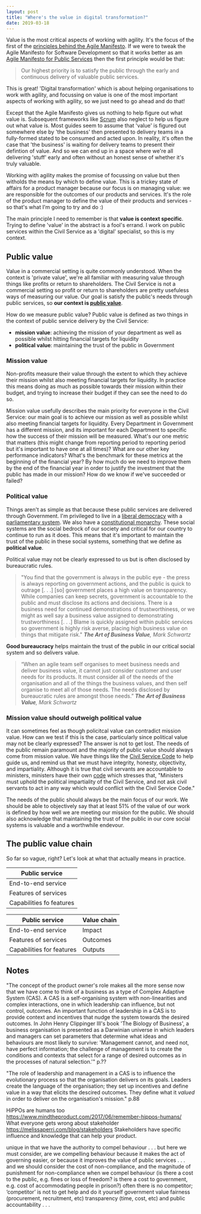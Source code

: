 ```yaml
---
layout: post
title: "Where's the value in digital transformation?"
date: 2019-03-18
---
```


Value is the most critical aspects of working with agility. It's the focus of the first of the [principles behind the Agile Manifesto](https://agilemanifesto.org/principles.html). If we were to tweak the Agile Manifesto for Software Development so that it works better as am [Agile Manifesto for Public Services](https://scottcolfer.com/2017/06/03/agile-manifesto-public-services.html) then the first principle would be that:
> Our highest priority is to satisfy the public through the early and continuous delivery of valuable public services.

This is great! 'Digital transformation' which is about helping organisations to work with agility, and focussing on value is one of the most important aspects of working with agility, so we just need to go ahead and do that!

Except that the Agile Manifesto gives us nothing to help figure out what value is. Subsequent frameworks like [Scrum](https://www.scrumguides.org/scrum-guide.html) also neglect to help us figure out what value is. Most guides seem to assume that 'value' is figured out somewhere else by 'the business' then presented to delivery teams in a fully-formed stated to be consumed and acted upon. In reality, it's often the case that 'the business' is waiting for delivery teams to present their defintion of value. And so we can end up in a space where we're all delivering 'stuff' early and often without an honest sense of whether it's truly valuable.

Working with agility makes the promise of focussing on value but then witholds the means by which to define value. This is a trickey state of affairs for a product manager because our focus is on managing value: we are responsible for the outcomes of our products and services. It's the role of the product manager to define the value of their products and services - so that's what I'm going to try and do :)

The main principle I need to remember is that **value is context specific**. Trying to define 'value' in the abstract is a fool's errand. I work on public services within the Civil Service as a 'digital' specialist, so this is my context.

## Public value

Value in a commercial setting is quite commonly understood. When the context is 'private value', we're all familiar with measuring value through things like profits or return to shareholders. The Civil Service is not a commercial setting so profit or return to shareholders are pretty usefuless ways of measuring our value. Our goal is satisfy the public's needs through public services, so **our context is [public value](https://en.wikipedia.org/wiki/Public_value)**. 

How do we measure public value? Public value is defined as two things in the context of public service delivery by the Civil  Service:

- **mission value**: achieving the mission of your department as well as possible whilst hitting financial targets for liquidity
- **political value**: maintaining the trust of the public in Government 

### Mission value

Non-profits measure their value through the extent to which they achieve their mission whilst also meeting financial targets for liquidity. 
In practice this means doing as much as possible towards their mission within their budget, and trying to increase their budget if they can see the need to do so.

Mission value usefully describes the main priority for everyone in the Civil Service: our main goal is to achieve our mission as well as possible whilst also meeting financial targets for liquidity. Every Department in Government has a different mission, and its important for each Department to specific how the success of their mission will be measured. What's our one metric that matters (this might change from reporting period to reporting period but it's important to have one at all times)? What are our other key performance indicators? What's the benchmark for these metrics at the beginning of the financial year? By how much do we need to improve them by the end of the financial year in order to justify the investment that the public has made in our mission? How do we know if we've succeeded or failed?

### Political value

Things aren't as simple as that because these public services are delivered through Government. I'm privileged to live in a [liberal democracy](https://en.wikipedia.org/wiki/Liberal_democracy) with a [parliamentary system](https://en.wikipedia.org/wiki/Parliamentary_system). We also have a [constitutional monarchy](https://en.wikipedia.org/wiki/Constitutional_monarchy). These social systems are the social bedrock of our society and critical for our country to continue to run as it does. This means that it's important to maintain the trust of the public in these social systems, something that we define as **political value**. 

Political value may not be clearly expressed to us but is often disclosed by bureaucratic rules. 

> "You find that the government is always in the public eye - the press is always reporting on government actions, and the public is quick to outrage [. . .] [so] government places a high value on transparency. While companies can keep secrets, government is accountable to the public and must disclose its actions and decisions. There is a business need for continued demonstrations of trustworthiness, or we might as well say a business value assigned to demonstrating trustworthiness [. . .] Blame is quickly assigned within public services so government is highly risk averse, placing high business value on things that mitigate risk." ***The Art of Business Value**,  Mark Schwartz* 

**Good bureaucracy** helps maintain the trust of the public in our critical social system and so delivers value. 

> “When an agile team self organises to meet business needs and deliver business value, it cannot just consider customer and user needs for its products. It must consider all of the needs of the organisation and all of the things the business values, and then self organise to meet all of those needs. The needs disclosed by bureaucratic rules are amongst those needs.” ***The Art of Business Value**,  Mark Schwartz* 

### Mission value should outweigh political value

It can sometimes feel as though policitcal value can contradict mission value. How can we test if this is the case, particularly since political value may not be clearly expressed? The answer is not to get lost. The needs of the public remain paramount and the majority of public value should always come from mission value. We have things like the [Civil Service Code](https://www.gov.uk/government/publications/civil-service-code/the-civil-service-code) to help guide us, and remind us that we must have integrity, honesty, objectivity, and impartiality. Although it is true that civil servants are accountable to ministers, ministers have their own [code](https://assets.publishing.service.gov.uk/government/uploads/system/uploads/attachment_data/file/672633/2018-01-08_MINISTERIAL_CODE_JANUARY_2018__FINAL___3_.pdf) which stresses that, "Ministers must uphold the political impartiality of the Civil  Service,  and  not  ask  civil  servants  to  act  in  any  way which  would  conflict  with  the Civil  Service  Code."

The needs of the public should always be the main focus of our work. We should be able to objectively say that at least 51% of the value of our work is defined by how well we are meeting our mission for the public. We should also acknowledge that maintaining the trust of the public in our core social systems is valuable and a worthwhile endevour.

## The public value chain

So far so vague, right? Let's look at what that actually means in practice.

**Public service** |  
--- |
End-to-end service  |
Features of services |
Capabilities fo features |

**Public service** | **Value chain** 
--- | --- 
End-to-end service  | Impact
Features of services | Outcomes
Capabilities for features | Outputs 


## Notes

"The concept of the product owner's role makes all the more sense now that we have come to think of a business as a type of Complex Adaptive System (CAS). A CAS is a self-organising system with non-linearities and complex interactions, one in which leadership can influence, but not control, outcomes. An important function of leadership in a CAS is to provide context and incentives that nudge the system towards the desired outcomes. In John Henry Clippinger III's book 'The Biology of Business', a business organisation is presented as a Darwinian universe in which leaders and managers can set parameters that determine what ideas and behaviours are most likely to survive: 'Management cannot, and need not, have perfect information; the challenge of management is to create the conditions and contexts that select for a range of desired outcomes as in the processes of natural selection.'" p.??

"The role of leadership and management in a CAS is to influence the evolutionary process so that the organisation delivers on its goals. Leaders create the language of the organisation; they set up incentives and define value in a way that elicits the descired outcomes. They define what it *valued* in order to deliver on the organisation's mission." p.88


HiPPOs are humans too https://www.mindtheproduct.com/2017/06/remember-hippos-humans/
What everyone gets wrong about stakeholder https://melissaperri.com/blog/stakeholders Stakeholders have specific influence and knowledge that can help your product.



unique in that we have the authority to compel behaviour . . . but here we must consider, are we compelling behaviour because it makes the act of governing easier, or because it improves the value of public services . . . and we should consider the cost of non-compliance, and the magnitude of punishment for non-compliance when we compel behaviour (is there a cost to the public, e.g. fines or loss of freedom? is there a cost to government, e.g. cost of accommodating people in prison?) 
often there is no competitor; ‘competitor’ is not to get help and do it yourself
government value fairness (procurement, recruitment, etc)
transparency (time, cost, etc) and public accountability . . . 


